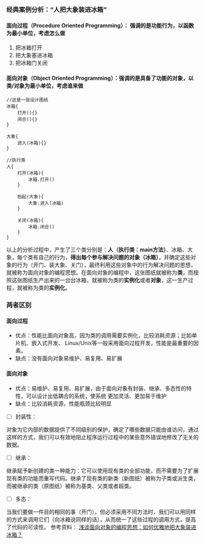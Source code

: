### 经典案例分析：“人把大象装进冰箱”
#### 面向过程（Procedure Oriented Programming）： 强调的是功能行为，以函数为最小单位，考虑怎么做

1. 把冰箱打开
2. 把大象塞进冰箱
3. 把冰箱门关闭 
#### 面向对象（Object Oriented Programming）：强调的是具备了功能的对象，以类/对象为最小单位，考虑谁来做
```
//这是一张设计图纸
冰箱{
    打开(){}
    闭合(){}
}

大象{
    进入(冰箱){}
}

//执行类
人{
    打开(冰箱){
        冰箱.打开()
    }

    抬起(大象){
        大象.进入(冰箱)
    }

    关闭(冰箱){
        冰箱.闭合()
    }
}
```
以上的分析过程中，产生了三个类分别是：**人（执行类：main方法）**、冰箱、大象，每个类有自己的行为，**得出每个参与解决问题的对象（冰箱）**，并确定这些对象的行为（开门、装大象、关门），最终利用这些对象中的行为解决问题的思想，就被称为面向对象的编程思想。在面向对象的编程中，这张图纸就被称为**类**，而按照这张图纸生产出来的一台台冰箱，就被称为类的**实例化**或者**对象**，这一生产过程，就被称为类的**实例化**。
### 两者区别
#### 面向过程

-  优点：性能比面向对象高，因为类的调用需要实例化，比较消耗资源；比如单片机、嵌入式开发、 Linux/Unix等一般采用面向过程开发，性能是最重要的因素。
- 缺点：没有面向对象易维护、易复用、易扩展
#### 面向对象

- 优点：易维护、易复用、易扩展，由于面向对象有封装、继承、多态性的特性，可以设计出低耦合的系统，使系统 更加灵活、更加易于维护
- 缺点：比较消耗资源，性能瓶颈比较明显

- [ ] 封装性：

对象为它内部的数据提供了不同级别的保护，确定了哪些数据只能由谁访问，通过这样的方式，我们可以有效地阻止程序运行过程中的某些意外错误地修改了无关的数据。

- [ ]  继承：

继承赋予新创建的类一种能力：它可以使用现有类的全部功能，而不需要为了扩展现有类的功能而重写代码。继承了现有类的新类（新图纸）被称为子类或派生类，而被继承的类（原图纸）被称为基类、父类或者超类。

- [ ] 多态：

当我们要做一件目的相同的事（开门），但必须采用不同方法时，我们可以用同样的方式来调用它们（向冰箱说同样的话），从而统一了这些过程的调用方式，提高了代码的可读性。
参考资料：
[浅谈面向对象的编程思想：如何优雅地把大象装进冰箱？](https://blog.csdn.net/SYSU_101/article/details/78057008?utm_medium=distribute.pc_relevant.none-task-blog-BlogCommendFromBaidu-2.channel_param&depth_1-utm_source=distribute.pc_relevant.none-task-blog-BlogCommendFromBaidu-2.channel_param)